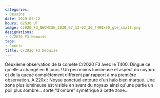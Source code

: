 ```yaml
---
categories:
- Dessins
date: 2020-07-12
hours: 02h30 UT
image: C2020_F3_NEOWISE_2020_07_12-02_30_T400x90_gbe_small.png
designations:
- C/2020 F3 Neowise
tags:
- Comète
title: C/2020 F3 Neowise
---
```

Deuxième observation de la comète C/2020 F3 avec le T400. Dingue ce qu'elle a changé en 6 jours ! Un peu moins lumineuse et aspect du noyaux et de la queue complètement différent par rapport à ma première observation. A 220x : Noyau ponctuel entouré d'un halo bien marqué. Une zone plus lumineuse est visible en avant du noyaux ainsi qu'une partie un poil plus sombre… sorte “d'ombre” symétrique à cette zone…